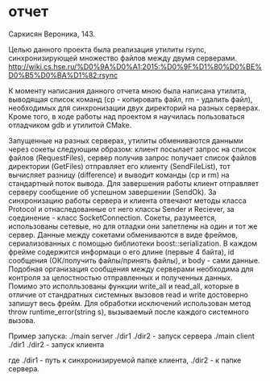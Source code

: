 # отчет
Саркисян Вероника, 143.

Целью данного проекта была реализация утилиты rsync, синхронизирующей множество файлов между двумя серверами.
http://wiki.cs.hse.ru/%D0%9A%D0%A1:2015:%D0%9F%D1%80%D0%BE%D0%B5%D0%BA%D1%82:rsync

К моменту написания данного отчета мною была написана утилита, выводящая список команд (cp - копировать файл, rm - удалить файл), необходимых для синхронизации двух директорий на разных серверах. Кроме того, в ходе работы над проектом я научилась пользоваться отладчиком gdb и утилитой CMake.

Запущенные на разных серверах, утилиты обмениваются данными через сокеты следующим образом: клиент посылает запрос на список файлов (RequestFiles), сервер получив запрос получает список файлов директории (GetFiles) отправляет  его клиенту (SendFileList), тот вычисляет разницу (difference) и выводит команды (cp и rm) на стандартный поток вывода. Для завершения работы клиент отправляет серверу сообщение об успешном завершении (SendOk).  За синхронизацию работы сервера и клиента отвечают методы класса Protocol и отнаследованные от него классы Sender и Reciever, за соединение - класс SocketConnection. Сокеты, разумеется, использованы сетевые, но для отладки они запетлены на один и тот же сервер. Данные между сокетами обмениваются в виде фреймов, сериализованных с помощью библиотеки boost::serialization. В каждом фрейме содержится информаци о его длине (первые 4 байта),  id сообщения (ОК/получить файлы/принять файлы), и body - сами данные. Подобная организация сообщения между серверами необходима для контроля за целостностью отправленных и полученных данных. Помимо это исполльзованы функции write_all и read_all, которые в отличие от стандратных системных вызовов read и write достоверно запишут весь фрейм.
Для обработки исключений использован метод throw runtime_error(string s), вызываемый после каждого системного вызова. 


Пример запуска: ./main server ./dir1 ./dir2  -  запуск сервера
./main client ./dir1 ./dir2  -  запуск клиента

где ./dir1 - путь к синхронизируемой папке клиента, ./dir2 - к папке сервера.


